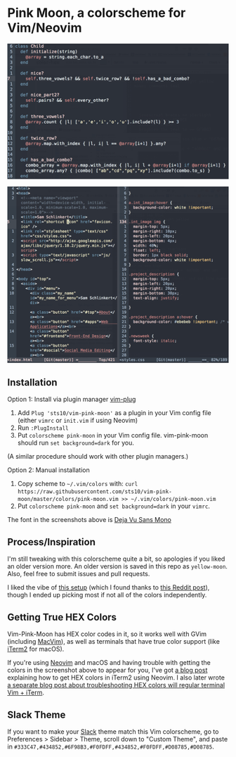 # Pink Moon, a colorscheme for Vim/Neovim

![Pink Moon, iTerm2, Neovim, Ruby](img/pink-moon-ruby.png)

![Pink Moon, iTerm2, Neovim, HTML and CSS](img/pink-moon-frontend.png)

## Installation

Option 1: Install via plugin manager [vim-plug](https://github.com/junegunn/vim-plug) 

1. Add `Plug 'sts10/vim-pink-moon'` as a plugin in your Vim config file (either `vimrc` or `init.vim` if using Neovim)
2. Run `:PlugInstall`
3. Put `colorscheme pink-moon` in your Vim config file. vim-pink-moon should run `set background=dark` for you.

(A similar procedure should work with other plugin managers.)

Option 2: Manual installation

1. Copy scheme to `~/.vim/colors` with: `curl https://raw.githubusercontent.com/sts10/vim-pink-moon/master/colors/pink-moon.vim >> ~/.vim/colors/pink-moon.vim`
3. Put `colorscheme pink-moon` and `set background=dark` in your `vimrc`. 

The font in the screenshots above is [Deja Vu Sans Mono](http://dejavu-fonts.org/wiki/Download)

## Process/Inspiration

I'm still tweaking with this colorscheme quite a bit, so apologies if you liked an older version more. An older version is saved in this repo as `yellow-moon`. Also, feel free to submit issues and pull requests.

I liked the vibe of [this setup](https://imgur.com/a/5DSV6) (which I found thanks to [this Reddit post](https://www.reddit.com/r/unixporn/comments/7638b7/budgie_i_really_really_like_your_name/?st=j9ro3ovb&sh=e3181cb6)), though I ended up picking most if not all of the colors independently.

## Getting True HEX Colors

Vim-Pink-Moon has HEX color codes in it, so it works well with GVim (including [MacVim](https://github.com/macvim-dev/macvim/releases/)), as well as terminals that have true color support (like [iTerm2](https://iterm2.com/) for macOS). 

If you're using [Neovim](https://github.com/neovim/neovim) and macOS and having trouble with getting the colors in the screenshot above to appear for you, I've got [a blog post](https://sts10.github.io/2015/10/24/true-hex-colors-with-neovim-and-iterm2.html) explaining how to get HEX colors in iTerm2 using Neovim. I also later wrote [a separate blog post about troubleshooting HEX colors will regular terminal Vim + iTerm](https://sts10.github.io/2016/06/14/true-hex-colors-in-vim-with-iterm2.html).

## Slack Theme

If you want to make your [Slack](https://slack.com/) theme match this Vim colorscheme, go to Preferences > Sidebar > Theme, scroll down to "Custom Theme", and paste in `#333C47,#434852,#6F98B3,#F0FDFF,#434852,#F0FDFF,#D08785,#D08785`. 
